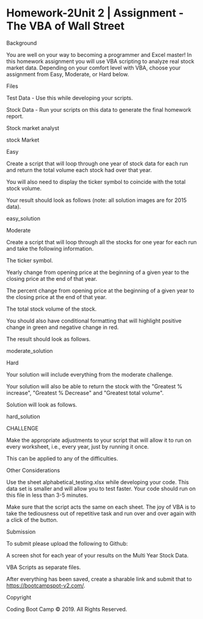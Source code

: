 # Homework-2Unit 2 | Assignment - The VBA of Wall Street

Background

You are well on your way to becoming a programmer and Excel master! In this homework assignment you will use VBA scripting to analyze real stock market data. Depending on your comfort level with VBA, choose your assignment from Easy, Moderate, or Hard below.

Files

Test Data - Use this while developing your scripts.

Stock Data - Run your scripts on this data to generate the final homework report.

Stock market analyst

stock Market

Easy

Create a script that will loop through one year of stock data for each run and return the total volume each stock had over that year.

You will also need to display the ticker symbol to coincide with the total stock volume.

Your result should look as follows (note: all solution images are for 2015 data).

easy_solution

Moderate

Create a script that will loop through all the stocks for one year for each run and take the following information.

The ticker symbol.

Yearly change from opening price at the beginning of a given year to the closing price at the end of that year.

The percent change from opening price at the beginning of a given year to the closing price at the end of that year.

The total stock volume of the stock.

You should also have conditional formatting that will highlight positive change in green and negative change in red.

The result should look as follows.

moderate_solution

Hard

Your solution will include everything from the moderate challenge.

Your solution will also be able to return the stock with the "Greatest % increase", "Greatest % Decrease" and "Greatest total volume".

Solution will look as follows.

hard_solution

CHALLENGE

Make the appropriate adjustments to your script that will allow it to run on every worksheet, i.e., every year, just by running it once.

This can be applied to any of the difficulties.

Other Considerations

Use the sheet alphabetical_testing.xlsx while developing your code. This data set is smaller and will allow you to test faster. Your code should run on this file in less than 3-5 minutes.

Make sure that the script acts the same on each sheet. The joy of VBA is to take the tediousness out of repetitive task and run over and over again with a click of the button.

Submission

To submit please upload the following to Github:

A screen shot for each year of your results on the Multi Year Stock Data.

VBA Scripts as separate files.

After everything has been saved, create a sharable link and submit that to https://bootcampspot-v2.com/.

Copyright

Coding Boot Camp © 2019. All Rights Reserved.
